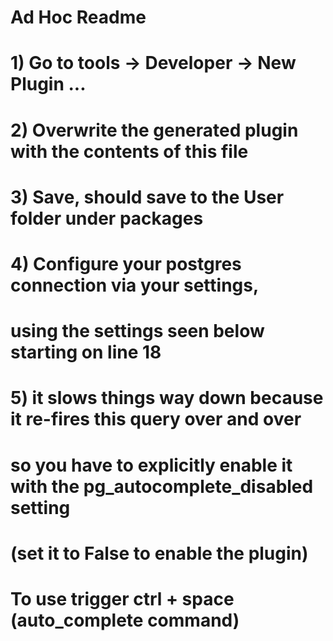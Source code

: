 # Ad Hoc Readme
#
# 1) Go to tools -> Developer -> New Plugin ...
# 2) Overwrite the generated plugin with the contents of this file
# 3) Save, should save to the User folder under packages
# 4) Configure your postgres connection via your settings, 
#    using the settings seen below starting on line 18
# 5) it slows things way down because it re-fires this query over and over
#    so you have to explicitly enable it with the pg_autocomplete_disabled setting
#    (set it to False to enable the plugin)
#
# To use trigger ctrl + space (auto_complete command)